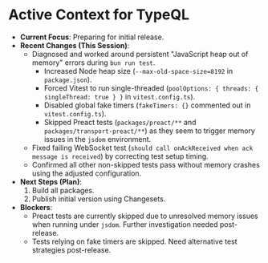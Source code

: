 # Active Context for TypeQL

*   **Current Focus**: Preparing for initial release.
*   **Recent Changes (This Session)**:
    *   Diagnosed and worked around persistent "JavaScript heap out of memory" errors during `bun run test`.
        *   Increased Node heap size (`--max-old-space-size=8192` in `package.json`).
        *   Forced Vitest to run single-threaded (`poolOptions: { threads: { singleThread: true } }` in `vitest.config.ts`).
        *   Disabled global fake timers (`fakeTimers: {}` commented out in `vitest.config.ts`).
        *   Skipped Preact tests (`packages/preact/**` and `packages/transport-preact/**`) as they seem to trigger memory issues in the `jsdom` environment.
    *   Fixed failing WebSocket test (`should call onAckReceived when ack message is received`) by correcting test setup timing.
    *   Confirmed all other non-skipped tests pass without memory crashes using the adjusted configuration.
*   **Next Steps (Plan)**:
    1.  Build all packages.
    2.  Publish initial version using Changesets.
*   **Blockers**:
    *   Preact tests are currently skipped due to unresolved memory issues when running under `jsdom`. Further investigation needed post-release.
    *   Tests relying on fake timers are skipped. Need alternative test strategies post-release.
